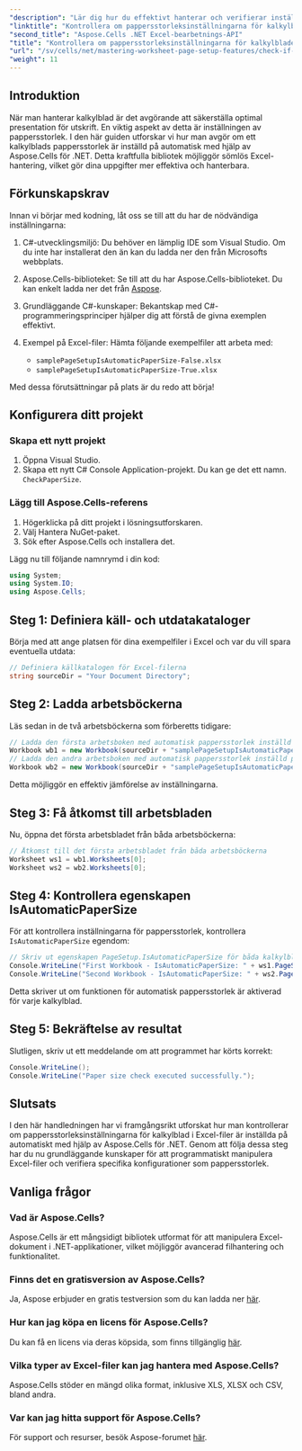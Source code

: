 ```yaml
---
"description": "Lär dig hur du effektivt hanterar och verifierar inställningar för pappersstorlek i Excel-kalkylblad med hjälp av Aspose.Cells för .NET. Den här omfattande guiden ger steg-för-steg-instruktioner."
"linktitle": "Kontrollera om pappersstorleksinställningarna för kalkylbladet är automatiska"
"second_title": "Aspose.Cells .NET Excel-bearbetnings-API"
"title": "Kontrollera om pappersstorleksinställningarna för kalkylbladet är automatiska"
"url": "/sv/cells/net/mastering-worksheet-page-setup-features/check-if-paper-size-settings/"
"weight": 11
---
```


## Introduktion

När man hanterar kalkylblad är det avgörande att säkerställa optimal presentation för utskrift. En viktig aspekt av detta är inställningen av pappersstorlek. I den här guiden utforskar vi hur man avgör om ett kalkylblads pappersstorlek är inställd på automatisk med hjälp av Aspose.Cells för .NET. Detta kraftfulla bibliotek möjliggör sömlös Excel-hantering, vilket gör dina uppgifter mer effektiva och hanterbara.

## Förkunskapskrav
Innan vi börjar med kodning, låt oss se till att du har de nödvändiga inställningarna:

1. C#-utvecklingsmiljö: Du behöver en lämplig IDE som Visual Studio. Om du inte har installerat den än kan du ladda ner den från Microsofts webbplats.
   
2. Aspose.Cells-biblioteket: Se till att du har Aspose.Cells-biblioteket. Du kan enkelt ladda ner det från [Aspose](https://releases.aspose.com/cells/net/).

3. Grundläggande C#-kunskaper: Bekantskap med C#-programmeringsprinciper hjälper dig att förstå de givna exemplen effektivt.

4. Exempel på Excel-filer: Hämta följande exempelfiler att arbeta med:
   - `samplePageSetupIsAutomaticPaperSize-False.xlsx`
   - `samplePageSetupIsAutomaticPaperSize-True.xlsx`

Med dessa förutsättningar på plats är du redo att börja!

## Konfigurera ditt projekt

### Skapa ett nytt projekt
1. Öppna Visual Studio.
2. Skapa ett nytt C# Console Application-projekt. Du kan ge det ett namn. `CheckPaperSize`.

### Lägg till Aspose.Cells-referens
1. Högerklicka på ditt projekt i lösningsutforskaren.
2. Välj Hantera NuGet-paket.
3. Sök efter Aspose.Cells och installera det.

Lägg nu till följande namnrymd i din kod:

```csharp
using System;
using System.IO;
using Aspose.Cells;
```

## Steg 1: Definiera käll- och utdatakataloger
Börja med att ange platsen för dina exempelfiler i Excel och var du vill spara eventuella utdata:
```csharp
// Definiera källkatalogen för Excel-filerna
string sourceDir = "Your Document Directory";
```

## Steg 2: Ladda arbetsböckerna
Läs sedan in de två arbetsböckerna som förberetts tidigare:
```csharp
// Ladda den första arbetsboken med automatisk pappersstorlek inställd på falskt
Workbook wb1 = new Workbook(sourceDir + "samplePageSetupIsAutomaticPaperSize-False.xlsx");
// Ladda den andra arbetsboken med automatisk pappersstorlek inställd på sant
Workbook wb2 = new Workbook(sourceDir + "samplePageSetupIsAutomaticPaperSize-True.xlsx");
```
Detta möjliggör en effektiv jämförelse av inställningarna.

## Steg 3: Få åtkomst till arbetsbladen
Nu, öppna det första arbetsbladet från båda arbetsböckerna:
```csharp
// Åtkomst till det första arbetsbladet från båda arbetsböckerna
Worksheet ws1 = wb1.Worksheets[0];
Worksheet ws2 = wb2.Worksheets[0];
```

## Steg 4: Kontrollera egenskapen IsAutomaticPaperSize
För att kontrollera inställningarna för pappersstorlek, kontrollera `IsAutomaticPaperSize` egendom:
```csharp
// Skriv ut egenskapen PageSetup.IsAutomaticPaperSize för båda kalkylbladen
Console.WriteLine("First Workbook - IsAutomaticPaperSize: " + ws1.PageSetup.IsAutomaticPaperSize);
Console.WriteLine("Second Workbook - IsAutomaticPaperSize: " + ws2.PageSetup.IsAutomaticPaperSize);
```
Detta skriver ut om funktionen för automatisk pappersstorlek är aktiverad för varje kalkylblad.

## Steg 5: Bekräftelse av resultat
Slutligen, skriv ut ett meddelande om att programmet har körts korrekt:
```csharp
Console.WriteLine();
Console.WriteLine("Paper size check executed successfully.");
```

## Slutsats
I den här handledningen har vi framgångsrikt utforskat hur man kontrollerar om pappersstorleksinställningarna för kalkylblad i Excel-filer är inställda på automatiskt med hjälp av Aspose.Cells för .NET. Genom att följa dessa steg har du nu grundläggande kunskaper för att programmatiskt manipulera Excel-filer och verifiera specifika konfigurationer som pappersstorlek.

## Vanliga frågor

### Vad är Aspose.Cells?
Aspose.Cells är ett mångsidigt bibliotek utformat för att manipulera Excel-dokument i .NET-applikationer, vilket möjliggör avancerad filhantering och funktionalitet.

### Finns det en gratisversion av Aspose.Cells?
Ja, Aspose erbjuder en gratis testversion som du kan ladda ner [här](https://releases.aspose.com/cells/net/).

### Hur kan jag köpa en licens för Aspose.Cells?
Du kan få en licens via deras köpsida, som finns tillgänglig [här](https://purchase.aspose.com/buy).

### Vilka typer av Excel-filer kan jag hantera med Aspose.Cells?
Aspose.Cells stöder en mängd olika format, inklusive XLS, XLSX och CSV, bland andra.

### Var kan jag hitta support för Aspose.Cells?
För support och resurser, besök Aspose-forumet [här](https://forum.aspose.com/c/cells/9).